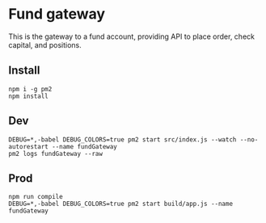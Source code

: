 # Fund gateway
This is the gateway to a fund account, providing API to place order, check capital, and positions.
## Install
```
npm i -g pm2
npm install
```

## Dev
```
DEBUG=*,-babel DEBUG_COLORS=true pm2 start src/index.js --watch --no-autorestart --name fundGateway
pm2 logs fundGateway --raw
```

## Prod
```
npm run compile
DEBUG=*,-babel DEBUG_COLORS=true pm2 start build/app.js --name fundGateway
```
